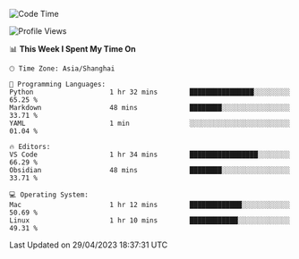 <!--START_SECTION:waka-->
![Code Time](http://img.shields.io/badge/Code%20Time-102%20hrs%2020%20mins-blue)

![Profile Views](http://img.shields.io/badge/Profile%20Views-14-blue)

📊 **This Week I Spent My Time On** 

```text
🕑︎ Time Zone: Asia/Shanghai

💬 Programming Languages: 
Python                   1 hr 32 mins        ████████████████░░░░░░░░░   65.25 % 
Markdown                 48 mins             ████████░░░░░░░░░░░░░░░░░   33.71 % 
YAML                     1 min               ░░░░░░░░░░░░░░░░░░░░░░░░░   01.04 % 

🔥 Editors: 
VS Code                  1 hr 34 mins        █████████████████░░░░░░░░   66.29 % 
Obsidian                 48 mins             ████████░░░░░░░░░░░░░░░░░   33.71 % 

💻 Operating System: 
Mac                      1 hr 12 mins        █████████████░░░░░░░░░░░░   50.69 % 
Linux                    1 hr 10 mins        ████████████░░░░░░░░░░░░░   49.31 % 
```


 Last Updated on 29/04/2023 18:37:31 UTC
<!--END_SECTION:waka-->